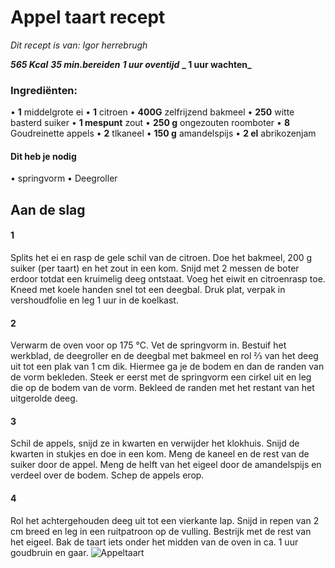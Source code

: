 # Appel taart recept

_Dit recept is van: Igor herrebrugh_

**_565 Kcal_**
**_35 min.bereiden_**
**_1 uur oventijd_**
**_ 1 uur wachten_**

### Ingrediënten:

• **1** middelgrote ei
• **1** citroen
• **400G** zelfrijzend bakmeel
• **250** witte basterd suiker
• **1 mespunt** zout
• **250 g** ongezouten roomboter
• **8** Goudreinette appels
• **2** tlkaneel
• **150 g** amandelspijs
• **2 el** abrikozenjam
#### Dit heb je nodig
• springvorm 
• Deegroller

## Aan de slag
#### 1
Splits het ei en rasp de gele schil van de citroen. Doe het bakmeel, 200 g suiker (per taart) en het zout in een kom. Snijd met 2 messen de boter erdoor totdat een kruimelig deeg ontstaat. Voeg het eiwit en citroenrasp toe. Kneed met koele handen snel tot een deegbal. Druk plat, verpak in vershoudfolie en leg 1 uur in de koelkast.
#### 2
Verwarm de oven voor op 175 °C. Vet de springvorm in. Bestuif het werkblad, de deegroller en de deegbal met bakmeel en rol ⅔ van het deeg uit tot een plak van 1 cm dik. Hiermee ga je de bodem en dan de randen van de vorm bekleden. Steek er eerst met de springvorm een cirkel uit en leg die op de bodem van de vorm. Bekleed de randen met het restant van het uitgerolde deeg.
#### 3
Schil de appels, snijd ze in kwarten en verwijder het klokhuis. Snijd de kwarten in stukjes en doe in een kom. Meng de kaneel en de rest van de suiker door de appel. Meng de helft van het eigeel door de amandelspijs en verdeel over de bodem. Schep de appels erop.
#### 4
Rol het achtergehouden deeg uit tot een vierkante lap. Snijd in repen van 2 cm breed en leg in een ruitpatroon op de vulling. Bestrijk met de rest van het eigeel. Bak de taart iets onder het midden van de oven in ca. 1 uur goudbruin en gaar.
![Appeltaart](https://static.ah.nl/static/recepten/img_062468_1600x_JPG.jpg)